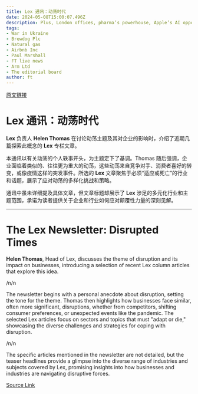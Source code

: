 ```yaml
---
title: Lex 通讯：动荡时代
date: 2024-05-08T15:00:07.496Z
description: Plus, London offices, pharma’s powerhouse, Apple’s AI opportunity, carbon offsets
tags: 
- War in Ukraine
- Brewdog Plc
- Natural gas
- Airbnb Inc
- Paul Marshall
- FT live news
- Arm Ltd
- The editorial board
author: ft
---
```


[原文链接](https://ft.com/content/fed5a14b-00ca-48f3-873b-4213b39ee161)

# **Lex** 通讯：动荡时代

**Lex** 负责人 **Helen Thomas** 在讨论动荡主题及其对企业的影响时，介绍了近期几篇探索此概念的 **Lex** 专栏文章。

本通讯以有关动荡的个人轶事开头，为主题定下了基调。Thomas 随后强调，企业面临着类似的、往往更为重大的动荡，这些动荡来自竞争对手、消费者喜好的转变，或像疫情这样的突发事件。所选的 **Lex** 文章聚焦于必须“适应或死亡”的行业和话题，展示了应对动荡的多样化挑战和策略。

通讯中虽未详细提及具体文章，但文章标题却展示了 **Lex** 涉足的多元化行业和主题范围，承诺为读者提供关于企业和行业如何应对颠覆性力量的深刻见解。

---

# The Lex Newsletter: Disrupted Times 

**Helen Thomas**, Head of Lex, discusses the theme of disruption and its impact on businesses, introducing a selection of recent Lex column articles that explore this idea. 

/n/n

The newsletter begins with a personal anecdote about disruption, setting the tone for the theme. Thomas then highlights how businesses face similar, often more significant, disruptions, whether from competitors, shifting consumer preferences, or unexpected events like the pandemic. The selected Lex articles focus on sectors and topics that must "adapt or die," showcasing the diverse challenges and strategies for coping with disruption. 

/n/n

The specific articles mentioned in the newsletter are not detailed, but the teaser headlines provide a glimpse into the diverse range of industries and subjects covered by Lex, promising insights into how businesses and industries are navigating disruptive forces.

[Source Link](https://ft.com/content/fed5a14b-00ca-48f3-873b-4213b39ee161)


